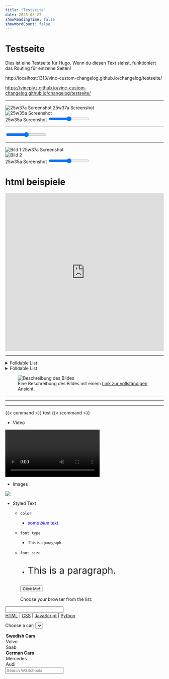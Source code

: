 ```yaml
---
title: "Testseite"
date: 2025-08-27
showReadingTime: false
showWordCount: false
---
```


# Testseite

Dies ist eine Testseite für Hugo. Wenn du diesen Text siehst, funktioniert das Routing für einzelne Seiten!

http://localhost:1313/vinc-custom-changelog.github.io/changelog/testseite/

https://vincplyz.github.io/vinc-custom-changelog.github.io/changelog/testseite/


---


<div class="image-comp" style="--max-width: 1339px;">
  <div id="left">
    <img src="https://www.minecraft.net/content/dam/minecraftnet/games/minecraft/screenshots/25w37a_1170x500.jpg" alt="25w37a Screenshot" />
    <span class="alt-text-overlay top-left">25w37a Screenshot</span>
  </div>
  <div id="right">
    <img src="https://www.minecraft.net/content/dam/minecraftnet/games/minecraft/screenshots/25w35a%201170x500.jpg" alt="25w35a Screenshot" />
  </div>
  <span class="alt-text-overlay top-right">25w35a Screenshot</span>
  <input type="range" min="0" max="100" value="50"
    oninput="this.parentNode.style.setProperty('--slider-pos', this.value + '%')">
</div>

---

<div class="image-comp" style="--max-width: 1339px;">
  <div id="left">
    <img src="https://www.minecraft.net/content/dam/minecraftnet/games/minecraft/screenshots/25w37a_1170x500.jpg" alt="" />
  </div>
  <div id="right">
    <img src="https://www.minecraft.net/content/dam/minecraftnet/games/minecraft/screenshots/25w35a%201170x500.jpg" alt="" />
  </div>
  <input type="range" min="0" max="100" value="50"
    oninput="this.parentNode.style.setProperty('--slider-pos', this.value + '%')">
</div>

---

<div class="image-comp" style="--max-width: 1339px;">
  <div id="left">
    <img src="https://i.imgur.com/XeJkWrK.png" alt="Bild 1" />
    <span class="alt-text-overlay top-left">25w37a Screenshot</span>
  </div>
  <div id="right">
    <img src="https://i.imgur.com/MqU1Uov.png" alt="Bild 2" />
  </div>
  <span class="alt-text-overlay top-right">25w35a Screenshot</span>
  <input type="range" min="0" max="100" value="50"
    oninput="this.parentNode.style.setProperty('--slider-pos', this.value + '%')">
</div>



# html beispiele

<iframe frameborder="0" class="juxtapose" width="100%" height="500.00000000000006" src="https://cdn.knightlab.com/libs/juxtapose/latest/embed/index.html?uid=4736d3fe-9244-11f0-ba1b-0e6f42328d7d"></iframe>

<hr class="dotted-line">

<details class="details-inhaltsverzeichnis">
  <summary>Folldable List </summary>

Snapshots

</details>

<details class="details-text">
  <summary>Folldable List </summary>

Snapshots

</details>


<figure>
  <img src="https://www.minecraft.net/content/dam/minecraftnet/games/minecraft/screenshots/25w37a_1170x500.jpg" alt="Beschreibung des Bildes" />
  <figcaption>
    Eine Beschreibung des Bildes mit einem <a href="https://www.minecraft.net/content/dam/minecraftnet/games/minecraft/screenshots/25w37a_1170x500.jpg">Link zur vollständigen Ansicht.</a>
  </figcaption>
</figure>


<hr class="my-custom-hr">

<hr class="dotted-line">

<hr class="thin-line">


{{< command >}} test {{< /command >}}

- Video

<video src="/vinc-custom-changelog.github.io/videos/25w36a/npc_1.mp4" controls></video>

- Images 

<img src="https://www.minecraft.net/content/dam/minecraftnet/games/minecraft/screenshots/25w35a%201170x500.jpg"/>

- Styled Text

  - `color`
    - <span style="color:blue">some *blue* text</span>
  
  - `font type`
    - <p style="font-family:MinecraftTen">This is a paragraph.</p>

  - `font size`
    - <p style="font-size:30px">This is a paragraph.</p>

    <button type="button">Click Me!</button>
    
    <label for="browser">Choose your browser from the list:</label>
<input list="browsers" name="browser" id="browser">

<datalist id="browsers">
  <option value="Edge">
  <option value="Firefox">
  <option value="Chrome">
  <option value="Opera">
  <option value="Safari">
</datalist>

<nav>
  <a href="/html/">HTML</a> |
  <a href="/css/">CSS</a> |
  <a href="/js/">JavaScript</a> |
  <a href="/python/">Python</a>
</nav>

<label for="cars">Choose a car:</label>
<select id="cars">
  <optgroup label="Swedish Cars">
    <option value="volvo">Volvo</option>
    <option value="saab">Saab</option>
  </optgroup>
  <optgroup label="German Cars">
    <option value="mercedes">Mercedes</option>
    <option value="audi">Audi</option>
  </optgroup>
</select>

<search>
  <form>
    <input name="fsrch" id="fsrch" placeholder="Search W3Schools">
  </form>
</search>

